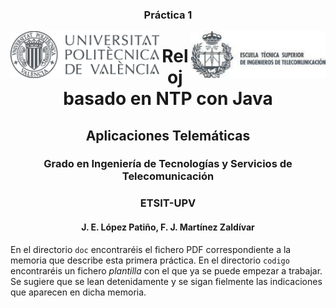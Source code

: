 

<h3 align="center">Práctica 1</h3>

<img src="figuras/UPVcolor300.png" align="left" height="75">

<img src="figuras/ETSIT.png"       align="right" height="75">




<h1 align="center">Reloj  basado en NTP con Java</h1>



<h2 align="center">Aplicaciones Telemáticas</h2>
<h3 align="center">Grado en Ingeniería de Tecnologías y Servicios de Telecomunicación</h3>
<h3 align="center">ETSIT-UPV</h3>

<h4 align="center">J. E. López Patiño,  F. J. Martínez Zaldívar</h4>


En el directorio `doc` encontraréis el fichero PDF correspondiente a la memoria que describe esta primera práctica. En el directorio `codigo` encontraréis un fichero _plantilla_ con el que ya se puede empezar a trabajar. Se sugiere que se lean detenidamente y se sigan fielmente las indicaciones que aparecen en dicha memoria.

